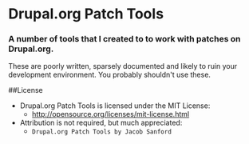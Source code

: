 # Drupal.org Patch Tools
### A number of tools that I created to to work with patches on Drupal.org.

These are poorly written, sparsely documented and likely to ruin your development environment. You probably shouldn't use these.

##License
- Drupal.org Patch Tools is licensed under the MIT License:
  - http://opensource.org/licenses/mit-license.html
- Attribution is not required, but much appreciated:
  - `Drupal.org Patch Tools by Jacob Sanford`
